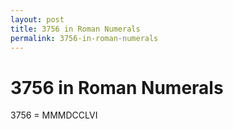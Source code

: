 ```yaml
---
layout: post
title: 3756 in Roman Numerals
permalink: 3756-in-roman-numerals
---
```


# 3756 in Roman Numerals

3756 = MMMDCCLVI
